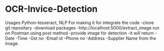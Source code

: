 # OCR-Invice-Detection
Usages Python-tesseract, NLP For making it
for integrate the code 
-clone git repositary
-download packages
-http://localhost:5000/extract_image run on Postman using post method
-provide image for detection
-it will return 
          -Date
          -Time
          -Gst no
          -Email id
          -Phone no
          -Address
          -Supplier Name  from the Image. 
